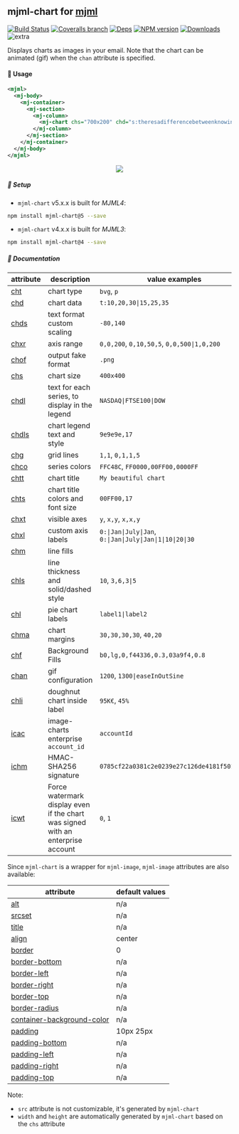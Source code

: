 ## mjml-chart for [mjml](https://mjml.io/)

[![Build Status](https://img.shields.io/circleci/project/image-charts/mjml-chart.svg)](https://circleci.com/gh/image-charts/mjml-chart/) [![Coveralls branch](https://img.shields.io/coveralls/image-charts/mjml-chart/master.svg)](https://coveralls.io/github/image-charts/mjml-chart) [![Deps](https://img.shields.io/david/image-charts/mjml-chart.svg)](https://david-dm.org/image-charts/mjml-chart) [![NPM version](https://img.shields.io/npm/v/mjml-chart.svg)](http://badge.fury.io/js/mjml-chart)  [![Downloads](http://img.shields.io/npm/dm/mjml-chart.svg)](https://www.npmjs.com/package/mjml-chart) ![extra](https://img.shields.io/badge/actively%20maintained-yes-ff69b4.svg)

Displays charts as images in your email. Note that the chart can be animated (gif) when the `chan` attribute is specified.

#### 🎩 Usage


```xml
<mjml>
  <mj-body>
    <mj-container>
      <mj-section>
        <mj-column>
          <mj-chart chs="700x200" chd="s:theresadifferencebetweenknowingthepathandwalkingthepath" cht="bvs" chxt="y" chf="b0,lg,90,4CA4F5,0.1,C371D3,0.8,EA469E,1" />
        </mj-column>
      </mj-section>
    </mj-container>
  </mj-body>
</mjml>
```

<p align="center">
  <a href="https://image-charts.com/documentation">
    <img src="https://image-charts.com/chart?cht=bvs&chd=s:theresadifferencebetweenknowingthepathandwalkingthepath&chs=700x200&chxt=y&chf=b0,lg,90,4CA4F5,0.1,C371D3,0.8,EA469E,1" />
  </a>
</p>

##### 🚀 Setup


- `mjml-chart` v5.x.x is built for *MJML4*:

```bash
npm install mjml-chart@5 --save
```

- `mjml-chart` v4.x.x is built for *MJML3*:

```bash
npm install mjml-chart@4 --save
```


##### 🚧 Documentation


| attribute                                                                      | description                                                                     | value examples                                            |
| ------------------------------------------------------------------------------ | ------------------------------------------------------------------------------- | --------------------------------------------------------- |
| [cht](https://image-charts.com/documentation#chart-type)                       | chart type                                                                      | `bvg`, `p`                                                |
| [chd](https://image-charts.com/documentation#data-format)                      | chart data                                                                      | `t:10,20,30\|15,25,35`                                    |
| [chds](https://image-charts.com/documentation#text-format-with-custom-scaling) | text format custom scaling                                                      | `-80,140`                                                 |
| [chxr](https://image-charts.com/documentation#axis-range)                      | axis range                                                                      | `0,0,200`, `0,10,50,5`, `0,0,500\|1,0,200`                |
| [chof](https://image-charts.com/documentation#output-format)                   | output fake format                                                              | `.png`                                                    |
| [chs](https://image-charts.com/documentation#chart-size)                       | chart size                                                                      | `400x400`                                                 |
| [chdl](https://image-charts.com/documentation#chart-legend-text-and-style)     | text for each series, to display in the legend                                  | `NASDAQ\|FTSE100\|DOW`                                    |
| [chdls](https://image-charts.com/documentation#chart-legend-text-and-style)    | chart legend text and style                                                     | `9e9e9e,17`                                               |
| [chg](https://image-charts.com/documentation#grid-lines)                       | grid lines                                                                      | `1,1`, `0,1,1,5`                                          |
| [chco](https://image-charts.com/documentation#series-colors)                   | series colors                                                                   | `FFC48C`, `FF0000,00FF00,0000FF`                          |
| [chtt](https://image-charts.com/documentation)                                 | chart title                                                                     | `My beautiful chart`                                      |
| [chts](https://image-charts.com/documentation)                                 | chart title colors and font size                                                | `00FF00,17`                                               |
| [chxt](https://image-charts.com/documentation#visible-axes)                    | visible axes                                                                    | `y`, `x,y`, `x,x,y`                                       |
| [chxl](https://image-charts.com/documentation)                                 | custom axis labels                                                              | `0:\|Jan\|July\|Jan`, `0:\|Jan\|July\|Jan\|1\|10\|20\|30` |
| [chm](https://image-charts.com/documentation)                                  | line fills                                                                      |                                                           |
| [chls](https://image-charts.com/documentation#line-styles)                     | line thickness and solid/dashed style                                           | `10`, `3,6,3\|5`                                          |
| [chl](https://image-charts.com/documentation#labels)                           | pie chart labels                                                                | `label1\|label2`                                          |
| [chma](https://image-charts.com/documentation)                                 | chart margins                                                                   | `30,30,30,30`, `40,20`                                    |
| [chf](https://image-charts.com/documentation#background-fills)                 | Background Fills                                                                | `b0,lg,0,f44336,0.3,03a9f4,0.8`                           |
| [chan](https://image-charts.com/documentation#chart-gif-animation)             | gif configuration                                                               | `1200`, `1300\|easeInOutSine`                             |
| [chli](https://image-charts.com/documentation#inside-label)                    | doughnut chart inside label                                                     | `95K€`, `45%`                                             |
| [icac](https://image-charts.com/documentation#enterprise-version)              | image-charts enterprise `account_id`                                            | `accountId`                                               |
| [ichm](https://image-charts.com/documentation#enterprise-version)              | HMAC-SHA256 signature                                                           | `0785cf22a0381c2e0239e27c126de4181f501d11…`               |
| [icwt](https://image-charts.com/documentation#enterprise-version)              | Force watermark display even if the chart was signed with an enterprise account | `0`, `1`                                                  |


Since `mjml-chart` is a wrapper for `mjml-image`, `mjml-image` attributes are also available:

| attribute                                 | default values |
| ----------------------------------------- | -------------- |
| [alt](#mjml-image)                        | n/a            |
| [srcset](#mjml-image)                     | n/a            |
| [title](#mjml-image)                      | n/a            |
| [align](#mjml-image)                      | center         |
| [border](#mjml-image)                     | 0              |
| [border-bottom](#mjml-image)              | n/a            |
| [border-left](#mjml-image)                | n/a            |
| [border-right](#mjml-image)               | n/a            |
| [border-top](#mjml-image)                 | n/a            |
| [border-radius](#mjml-image)              | n/a            |
| [container-background-color](#mjml-image) | n/a            |
| [padding](#mjml-image)                    | 10px 25px      |
| [padding-bottom](#mjml-image)             | n/a            |
| [padding-left](#mjml-image)               | n/a            |
| [padding-right](#mjml-image)              | n/a            |
| [padding-top](#mjml-image)                | n/a            |


Note:
- `src` attribute is not customizable, it's generated by `mjml-chart`
- `width` and `height` are automatically generated by `mjml-chart` based on the `chs` attribute

